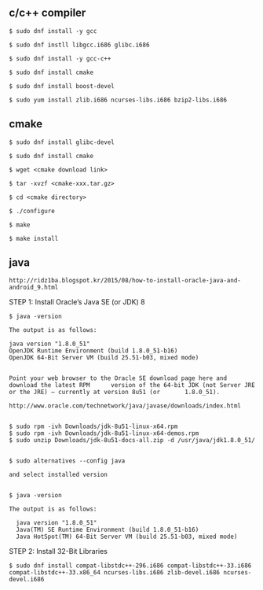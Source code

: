 ## c/c++ compiler

	$ sudo dnf install -y gcc
	
	$ sudo dnf instll libgcc.i686 glibc.i686
	
	$ sudo dnf install -y gcc-c++

	$ sudo dnf install cmake

	$ sudo dnf install boost-devel
	
	$ sudo yum install zlib.i686 ncurses-libs.i686 bzip2-libs.i686 

## cmake

	$ sudo dnf install glibc-devel
	
	$ sudo dnf install cmake
	
	$ wget <cmake download link>

	$ tar -xvzf <cmake-xxx.tar.gz>

	$ cd <cmake directory>
	
	$ ./configure

	$ make

	$ make install

## java
	http://ridz1ba.blogspot.kr/2015/08/how-to-install-oracle-java-and-android_9.html

STEP 1: Install Oracle’s Java SE (or JDK) 8
	
	$ java -version

	The output is as follows:

  	java version "1.8.0_51"
  	OpenJDK Runtime Environment (build 1.8.0_51-b16)
  	OpenJDK 64-Bit Server VM (build 25.51-b03, mixed mode)


	Point your web browser to the Oracle SE download page here and download the latest RPM 		version of the 64-bit JDK (not Server JRE or the JRE) – currently at version 8u51 (or 		1.8.0_51).

	http://www.oracle.com/technetwork/java/javase/downloads/index.html


	$ sudo rpm -ivh Downloads/jdk-8u51-linux-x64.rpm
 	$ sudo rpm -ivh Downloads/jdk-8u51-linux-x64-demos.rpm
  	$ sudo unzip Downloads/jdk-8u51-docs-all.zip -d /usr/java/jdk1.8.0_51/
	

	$ sudo alternatives --config java

	and select installed version


	$ java -version

	The output is as follows:

	  java version "1.8.0_51"
	  Java(TM) SE Runtime Environment (build 1.8.0_51-b16)
	  Java HotSpot(TM) 64-Bit Server VM (build 25.51-b03, mixed mode)

STEP 2: Install 32-Bit Libraries

	$ sudo dnf install compat-libstdc++-296.i686 compat-libstdc++-33.i686 compat-libstdc++-33.x86_64 ncurses-libs.i686 zlib-devel.i686 ncurses-devel.i686

	
